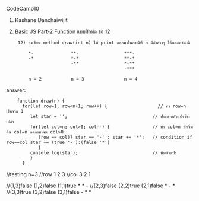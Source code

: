 CodeCamp10  
1. Kashane Danchaiwijit  
2. Basic JS Part-2 Function แบบฝึกหัด  ข้อ 12

        12) จงเขียน method draw(int n) ให้ print ออกมาในกรณีที่ n มีค่าต่างๆ ได้ผลลัพธ์ดังนี้

            *-              **-                 ***-
            -*              *-*                 **-*
                            -**                 *-**
                                                -***
            
            n = 2           n = 3               n = 4

answer:

        function draw(n) {
          for(let row=1; row<n+1; row++) {                   // ทำ row=n เริ่มจาก 1 
             let star = '';                                // ประกาศตัวแปรว่างเปล่า
             for(let col=n; col>0; col--) {                // ทำ col=n ค่าเริ่มต้น col=n ลดลงมาจน col>0
                (row == col)? star += '-' : star += '*';   // condition if row==col star += (true '-'):(false '*')
                }
             console.log(star);                            // พิมตัวแปร
             }
          }

//testing n=3
//row 1 2 3
//col 3 2 1

//(1,3)false (1,2)false (1,1)true     * * -
//(2,3)false (2,2)true (2,1)false     * - *
//(3,3)true (3,2)false (3,1)false     - * *

